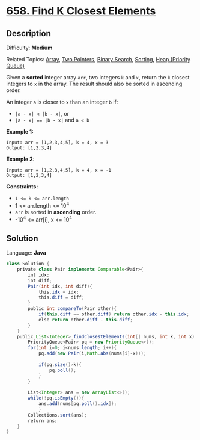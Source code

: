 # [658\. Find K Closest Elements](https://leetcode.com/problems/find-k-closest-elements/)

## Description

Difficulty: **Medium**  

Related Topics: [Array](https://leetcode.com/tag/array/), [Two Pointers](https://leetcode.com/tag/two-pointers/), [Binary Search](https://leetcode.com/tag/binary-search/), [Sorting](https://leetcode.com/tag/sorting/), [Heap (Priority Queue)](https://leetcode.com/tag/heap-priority-queue/)


Given a **sorted** integer array `arr`, two integers `k` and `x`, return the `k` closest integers to `x` in the array. The result should also be sorted in ascending order.

An integer `a` is closer to `x` than an integer `b` if:

*   `|a - x| < |b - x|`, or
*   `|a - x| == |b - x|` and `a < b`

**Example 1:**

```
Input: arr = [1,2,3,4,5], k = 4, x = 3
Output: [1,2,3,4]
```

**Example 2:**

```
Input: arr = [1,2,3,4,5], k = 4, x = -1
Output: [1,2,3,4]
```

**Constraints:**

*   `1 <= k <= arr.length`
*   1 <= arr.length <= 10<sup>4</sup>
*   `arr` is sorted in **ascending** order.
*   -10<sup>4</sup> <= arr[i], x <= 10<sup>4</sup>


## Solution

Language: **Java**

```java
class Solution {
    private class Pair implements Comparable<Pair>{
        int idx;
        int diff;
        Pair(int idx, int diff){
            this.idx = idx;
            this.diff = diff;
        }
        public int compareTo(Pair other){
            if(this.diff == other.diff) return other.idx - this.idx;
            else return other.diff - this.diff;
        }
    }
    public List<Integer> findClosestElements(int[] nums, int k, int x) {
        PriorityQueue<Pair> pq = new PriorityQueue<>();
        for(int i=0; i<nums.length; i++){
            pq.add(new Pair(i,Math.abs(nums[i]-x)));
            
            if(pq.size()>k){
                pq.poll();
            }
        }
        
        List<Integer> ans = new ArrayList<>();
        while(!pq.isEmpty()){
            ans.add(nums[pq.poll().idx]);
            }
        Collections.sort(ans);
        return ans;
    }
}
​
```